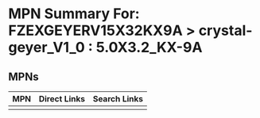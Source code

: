 



# MPN Summary For: FZEXGEYERV15X32KX9A > crystal-geyer_V1_0 : 5.0X3.2_KX-9A

## MPNs
  

|MPN|Direct Links|Search Links|
| :--- | :--- | :--- |
||||
